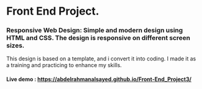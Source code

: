 # Front End Project. 
### Responsive Web Design: Simple and modern design using HTML and CSS. The design is responsive on different screen sizes.
This design is based on a template, and i convert it into coding. I made it as a training and practicing to enhance my skills.
#### Live demo : https://abdelrahmanalsayed.github.io/Front-End_Project3/
